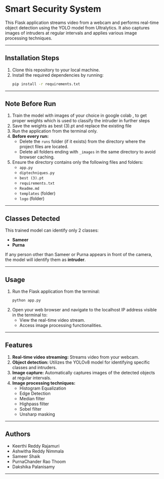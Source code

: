 # Smart Security System

This Flask application streams video from a webcam and performs real-time object detection using the YOLO model from Ultralytics. It also captures images of intruders at regular intervals and applies various image processing techniques.

---

## **Installation Steps**
1. Clone this repository to your local machine.
2. Install the required dependencies by running:  
   ```bash
   pip install -r requirements.txt
   ```

---

## **Note Before Run**
1. Train the model with images of your choice in google colab , to get proper weights which is used to classify the intruder in further steps
2. Save the weights as best (3).pt and replace the existing file 
3. Run the application from the terminal only.
4. **Before every run:**
   - Delete the `runs` folder (if it exists) from the directory where the project files are located.
   - Delete all folders ending with `_images` in the same directory to avoid browser caching.
5. Ensure the directory contains only the following files and folders:
   - `app.py`
   - `diptechniques.py`
   - `best (3).pt`
   - `requirements.txt`
   - `Readme.md`
   - `templates` (folder)
   - `logo` (folder)

---

## **Classes Detected**
This trained model can identify only 2 classes:  
- **Sameer**
- **Purna**  

If any person other than Sameer or Purna appears in front of the camera, the model will identify them as **intruder**.

---

## **Usage**
1. Run the Flask application from the terminal:
   ```bash
   python app.py
   ```
2. Open your web browser and navigate to the localhost IP address visible in the terminal to:
   - View the real-time video stream.
   - Access image processing functionalities.

---

## **Features**
1. **Real-time video streaming:** Streams video from your webcam.
2. **Object detection:** Utilizes the YOLOv8 model for identifying specific classes and intruders.
3. **Image capture:** Automatically captures images of the detected objects at regular intervals.
4. **Image processing techniques:**
   - Histogram Equalization
   - Edge Detection
   - Median filter
   - Highpass filter
   - Sobel filter
   - Unsharp masking

---

## **Authors**
- Keerthi Reddy Rajamuri  
- Ashwitha Reddy Nimmala  
- Sameer Shaik
- PurnaChander Rao Thoom
- Dakshika Palanisamy  

---
